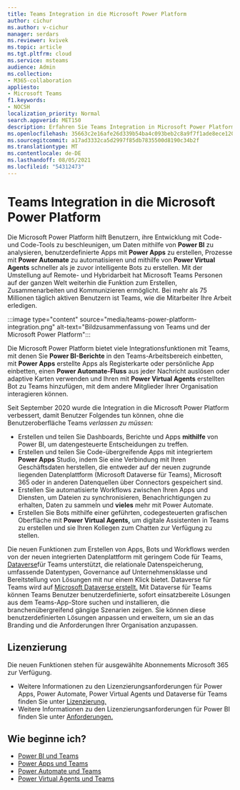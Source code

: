 ```yaml
---
title: Teams Integration in die Microsoft Power Platform
author: cichur
ms.author: v-cichur
manager: serdars
ms.reviewer: kvivek
ms.topic: article
ms.tgt.pltfrm: cloud
ms.service: msteams
audience: Admin
ms.collection:
- M365-collaboration
appliesto:
- Microsoft Teams
f1.keywords:
- NOCSH
localization_priority: Normal
search.appverid: MET150
description: Erfahren Sie Teams Integration in Microsoft Power Platform-Tools, einschließlich Power BI, Power-Apps, Power-Automatisierung und Power Virtual Agents.
ms.openlocfilehash: 35663c2e16afe26d339b54ba4c093beb2c8a9f7f1ade8ece1204a673cff28fd7
ms.sourcegitcommit: a17ad3332ca5d2997f85db7835500d8190c34b2f
ms.translationtype: MT
ms.contentlocale: de-DE
ms.lasthandoff: 08/05/2021
ms.locfileid: "54312473"
---
```

# <a name="teams-integration-with-microsoft-power-platform"></a>Teams Integration in die Microsoft Power Platform

Die Microsoft Power Platform hilft Benutzern, ihre Entwicklung mit Code- und Code-Tools zu beschleunigen, um Daten mithilfe von **Power BI** zu analysieren, benutzerdefinierte Apps mit **Power Apps** zu erstellen, Prozesse mit **Power Automate** zu automatisieren und mithilfe von **Power Virtual Agents** schneller als je zuvor intelligente Bots zu erstellen. Mit der Umstellung auf Remote- und Hybridarbeit hat Microsoft Teams Personen auf der ganzen Welt weiterhin die Funktion zum Erstellen, Zusammenarbeiten und Kommunizieren ermöglicht. Bei mehr als 75 Millionen täglich aktiven Benutzern ist Teams, wie die Mitarbeiter Ihre Arbeit erledigen.

:::image type="content" source="media/teams-power-platform-integration.png" alt-text="Bildzusammenfassung von Teams und der Microsoft Power Platform":::

Die Microsoft Power Platform bietet viele Integrationsfunktionen mit Teams, mit denen Sie **Power BI-Berichte** in den Teams-Arbeitsbereich einbetten, mit **Power Apps** erstellte Apps als Registerkarte oder persönliche App einbetten, einen **Power Automate-Fluss** aus jeder Nachricht auslösen oder adaptive Karten verwenden und Ihren mit **Power Virtual Agents** erstellten Bot zu Teams hinzufügen, mit dem andere Mitglieder Ihrer Organisation interagieren können.

Seit September 2020 wurde die Integration in die Microsoft Power Platform verbessert, damit Benutzer Folgendes tun können, ohne die Benutzeroberfläche Teams *verlassen zu müssen:*

- Erstellen und teilen Sie Dashboards, Berichte und Apps **mithilfe** von Power BI, um datengesteuerte Entscheidungen zu treffen.
- Erstellen und teilen Sie Code-übergreifende Apps mit integriertem **Power Apps** Studio, indem Sie eine Verbindung mit Ihren Geschäftsdaten herstellen, die entweder auf der neuen zugrunde liegenden Datenplattform (Microsoft Dataverse für Teams), Microsoft 365 oder in anderen Datenquellen über Connectors gespeichert sind.
- Erstellen Sie automatisierte Workflows zwischen Ihren Apps und Diensten, um Dateien zu synchronisieren, Benachrichtigungen zu erhalten, Daten zu sammeln und **vieles** mehr mit Power Automate.
- Erstellen Sie Bots mithilfe einer geführten, codegesteuerten grafischen Oberfläche mit **Power Virtual Agents,** um digitale Assistenten in Teams zu erstellen und sie Ihren Kollegen zum Chatten zur Verfügung zu stellen.

Die neuen Funktionen zum Erstellen von Apps, Bots und Workflows werden von der neuen integrierten Datenplattform mit geringem Code für Teams, [Dataverse](/powerapps/teams/overview-data-platform)für Teams unterstützt, die relationale Datenspeicherung, umfassende Datentypen, Governance auf Unternehmensklasse und Bereitstellung von Lösungen mit nur einem Klick bietet. Dataverse für Teams wird auf [Microsoft Dataverse erstellt.](/powerapps/maker/common-data-service/data-platform-intro) Mit Dataverse für Teams können Teams Benutzer benutzerdefinierte, sofort einsatzbereite Lösungen aus dem Teams-App-Store suchen und installieren, die branchenübergreifend gängige Szenarien zeigen. Sie können diese benutzerdefinierten Lösungen anpassen und erweitern, um sie an das Branding und die Anforderungen Ihrer Organisation anzupassen.

## <a name="licensing"></a>Lizenzierung

Die neuen Funktionen stehen für ausgewählte Abonnements Microsoft 365 zur Verfügung.

- Weitere Informationen zu den Lizenzierungsanforderungen für Power Apps, Power Automate, Power Virtual Agents und Dataverse für Teams finden Sie unter [Lizenzierung.](/power-platform/admin/about-teams-environment)
- Weitere Informationen zu den Lizenzierungsanforderungen für Power BI finden Sie unter [Anforderungen.](/power-bi/collaborate-share/service-collaborate-microsoft-teams)
 
## <a name="how-do-i-get-started"></a>Wie beginne ich?

- [Power BI und Teams](/power-bi/collaborate-share/service-collaborate-microsoft-teams)
- [Power Apps und Teams](/powerapps/teams/overview)
- [Power Automate und Teams](/power-automate/teams/overview)
- [Power Virtual Agents und Teams](/power-virtual-agents/teams/fundamentals-what-is-power-virtual-agents-teams)